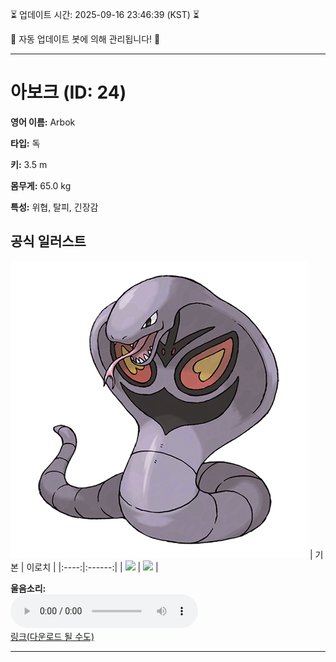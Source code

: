 
⏳ 업데이트 시간: 2025-09-16 23:46:39 (KST) ⏳

🤖 자동 업데이트 봇에 의해 관리됩니다! 🤖

---

# 아보크 (ID: 24)
**영어 이름:** Arbok

**타입:** 독

**키:** 3.5 m

**몸무게:** 65.0 kg

**특성:** 위협, 탈피, 긴장감

## 공식 일러스트
![](https://raw.githubusercontent.com/PokeAPI/sprites/master/sprites/pokemon/other/official-artwork/24.png)
| 기본 | 이로치 |
|:----:|:------:|
| <img src="http://play.pokemonshowdown.com/sprites/ani/arbok.gif" width="200"> | <img src="http://play.pokemonshowdown.com/sprites/ani-shiny/arbok.gif" width="200"> |

**울음소리:**<br><audio controls src="https://raw.githubusercontent.com/PokeAPI/cries/main/cries/pokemon/latest/24.ogg"></audio><br> [링크(다운로드 될 수도)](https://raw.githubusercontent.com/PokeAPI/cries/main/cries/pokemon/latest/24.ogg)


---
